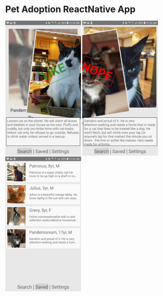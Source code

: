 # Pet Adoption ReactNative App

<img src="./images/screenshot1.jpg" width="240" /> <img src="./images/screenshot2.jpg" width="240" /> <img src="./images/screenshot3.jpg" width="240" />
